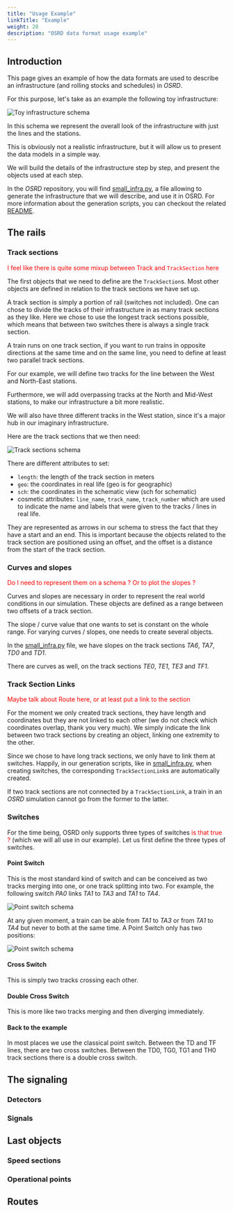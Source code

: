 ```yaml
---
title: "Usage Example"
linkTitle: "Example"
weight: 20
description: "OSRD data format usage example"
---
```


## Introduction

This page gives an example of how the data formats are used to describe an infrastructure (and rolling stocks and schedules) in *OSRD*.

For this purpose, let's take as an example the following toy infrastructure:

![Toy infrastructure schema](../svg_schemas/small_infra_schema.en.svg)

In this schema we represent the overall look of the infrastructure with just the lines and the stations.

This is obviously not a realistic infrastructure, but it will allow us to present the data models in a simple way.

We will build the details of the infrastructure step by step, and present the objects used at each step.

In the *OSRD* repository, you will find [small_infra.py](https://github.com/DGEXSolutions/osrd/blob/dev/core/examples/generated/scripts/small_infra.py), a file allowing to generate the infrastructure that we will describe, and use it in OSRD. For more information about the generation scripts, you can checkout the related [README](https://github.com/DGEXSolutions/osrd/blob/dev/core/examples/generated/README.md).

## The rails

### Track sections

<span style="color: red">I feel like there is quite some mixup between Track and `TrackSection` here</span>

The first objects that we need to define are the `TrackSection`s. Most other objects are defined in relation to the track sections we have set up.

A track section is simply a portion of rail (switches not included). One can chose to divide the tracks of their infrastructure in as many track sections as they like. Here we chose to use the longest track sections possible, which means that between two switches there is always a single track section.

A train runs on one track section, if you want to run trains in opposite directions at the same time and on the same line, you need to define at least two parallel track sections.

For our example, we will define two tracks for the line between the West and North-East stations.

Furthermore, we will add overpassing tracks at the North and Mid-West stations, to make our infrastructure a bit more realistic.

We will also have three different tracks in the West station, since it's a major hub in our imaginary infrastructure.

Here are the track sections that we then need:

![Track sections schema](../svg_schemas/small_infra_rails.en.svg)

There are different attributes to set:

* `length`: the length of the track section in meters
* `geo`: the coordinates in real life (geo is for geographic)
* `sch`: the coordinates in the schematic view (sch for schematic)
* cosmetic attributes: `line_name`, `track_name`, `track_number` which are used to indicate the name and labels that were given to the tracks / lines in real life.

They are represented as arrows in our schema to stress the fact that they have a start and an end. This is important because the objects related to the track section are positioned using an offset, and the offset is a distance from the start of the track section.

### Curves and slopes

<span style="color: red">Do I need to represent them on a schema ? Or to plot the slopes ?</span>

Curves and slopes are necessary in order to represent the real world conditions in our simulation. These objects are defined as a range between two offsets of a track section.

The slope / curve value that one wants to set is constant on the whole range. For varying curves / slopes, one needs to create several objects.

In the [small_infra.py](https://github.com/DGEXSolutions/osrd/blob/dev/core/examples/generated/scripts/small_infra.py) file, we have slopes on the track sections *TA6*, *TA7*, *TD0* and *TD1*.

There are curves as well, on the track sections *TE0*, *TE1*, *TE3* and *TF1*.

### Track Section Links

<span style="color: red"> Maybe talk about Route here, or at least put a link to the section</span>

For the moment we only created track sections, they have length and coordinates but they are not linked to each other (we do not check which coordinates overlap, thank you very much). We simply indicate the link between two track sections by creating an object, linking one extremity to the other.

Since we chose to have long track sections, we only have to link them at switches. Happily, in our generation scripts, like in [small_infra.py](https://github.com/DGEXSolutions/osrd/blob/dev/core/examples/generated/scripts/small_infra.py), when creating switches, the corresponding `TrackSectionLink`s are automatically created.

If two track sections are not connected by a `TrackSectionLink`, a train in an *OSRD* simulation cannot go from the former to the latter.

### Switches

For the time being, OSRD only supports three types of switches <span style="color: red">is that true ?</span> (which we will all use in our example). Let us first define the three types of switches.

#### Point Switch

This is the most standard kind of switch and can be conceived as two tracks merging into one, or one track splitting into two. For example, the following switch *PA0* links *TA1* to *TA3* and *TA1* to *TA4*.

![Point switch schema](../svg_schemas/point_switch.en.svg)

At any given moment, a train can be able from *TA1* to *TA3* or from *TA1* to *TA4* but never to both at the same time. A Point Switch only has two positions:

![Point switch schema](../svg_schemas/point_switch_positions.en.svg)

#### Cross Switch

This is simply two tracks crossing each other.

#### Double Cross Switch

This is more like two tracks merging and then diverging immediately.

#### Back to the example

In most places we use the classical point switch. Between the TD and TF lines, there are two cross switches. Between the TD0, TG0, TG1 and TH0 track sections there is a double cross switch.

## The signaling

### Detectors

### Signals

## Last objects

### Speed sections

### Operational points

## Routes
